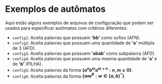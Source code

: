 # Exemplos de autômatos

Aqui estão alguns exemplos de arquivos de configuração que podem ser usados para especificar autômatos com critérios diferentes:

- `config1`: Aceita palavras que possuem **'bb'** como sufixo (AFN).
- `config2`: Aceita palavras que possuam uma quantidade de **'a'** múltipla de 3 (AFD).
- `config3`: Aceita palavras que possuem **'abab'** como subpalavra (AFD).
- `config4`: Aceita palavras que possuem uma mesma quantidade de **'a'** e de **'b'** (PILHA).
- `config5`: Aceita palavras da forma **$\{a^nb^ma^{m+n}: n, m  ≥  0\}$**.
- `config6`: Aceita palavras da forma **$\{ww^R: w ∈ \{a,b\}^*\}$**.


